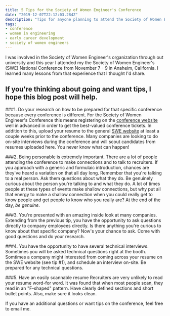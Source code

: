 ```yaml
---
title: 5 Tips for the Society of Women Engineer's Conference
date: "2019-12-07T22:12:03.284Z"
description: "Tips for anyone planning to attend the Society of Women Engineer's Conference or any similar conference."
tags:
- conference
- women in engineering 
- early career development
- society of women engineers
---
```


I was involved in the Society of Women Engineer's organization through out university and this year I attended my the Society of Women Engineer's (SWE) National Conference from November 7 - 9 in Anaheim, California. I learned many lessons from that experience that I thought I'd share.

## If you're thinking about going and want tips, I hope this blog post will help.

###1. Do your research on how to be prepared for that specific conference because every conference is different.
For the Society of Women Engineer's Conference this means registering on the [conference website](https://we19.swe.org/) well in advanced in order to get the best-valued conference tickets. In addition to this, upload your resume to the general [SWE website](https://swe.org/) at least a couple weeks prior to the conference. Many companies are looking to do on-site interviews during the conference and will scout candidates from resumes uploaded here. You never know what can happen!

###2. Being personable is extremely important.
There are a lot of people attending the conference to make connections and to talk to recruiters. If you approach with a generic and formulaic introduction, chances are they've heard a variation on that all day long. Remember that you're talking to a real person. Ask them questions about what they do. Be genuinely curious about the person you're talking to and what they do. A lot of times people at these types of events make shallow connections, but why put all that energy to make a shallow connection when you could really get to know people and get people to know who you really are? At the end of the day, _be genuine_.

###3. You're presented with an amazing inside look at many companies.
Extending from the previous tip, you have the opportunity to ask questions directly to company employees directly. Is there anything you're curious to know about that specific company? Now's your chance to ask. Come with good questions and do your research.

###4. You have the opportunity to have several technical interviews.
Sometimes you will be asked technical questions right at the booth. Somtimes a company might interested from coming across your resume on the SWE website (see tip #1), and schedule an interview on-site. Be prepared for any technical questions.

###5. Have an easily scannable resume
Recruiters are very unlikely to read your resume word-for word. It was found that when most people scan, they read in an "F-shaped" pattern. Have clearly defined sections and short bullet points. Also, make sure it looks clean.       



If you have an additional questions or want tips on the conference, feel free to email me.